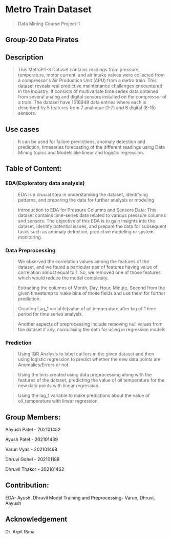 
# Metro Train Dataset
> Data Mining Course Project-1

## Group-20 Data Pirates

## Description
> This MetroPT-3 Dataset contains readings from pressure, temperature, motor current, and air intake valves were collected from a compressor's Air Production Unit (APU) from a metro train. This dataset reveals real predictive maintenance challenges encountered in the industry. It consists of multivariate time series data obtained from several analog and digital sensors installed on the compressor of a train. The dataset have 1516948 data entries where each is described by 5 features from 7 analogue (1-7) and 8 digital (8-15) sensors.

## Use cases
> It can be used for failure predictions, anomaly detection and prediction, timeseries forecasting of the different readings using Data Mining topics and Models like linear and logistic regression.

## Table of Content:
### EDA(Exploratory data analysis)
>EDA is a crucial step in understanding the dataset, identifying patterns, and preparing the data for further analysis or modeling.

>Introduction to EDA for Pressure Columns and Sensors Data:
This dataset contains time-series data related to various pressure columns and sensors. The objective of this EDA is to gain insights into the dataset, identify potential issues, and prepare the data for subsequent tasks such as anomaly detection, predictive modeling  or system monitoring.

### Data Preprocessing
> We observed the correlation values among the features of the dataset, and we found a particular pair of features having value of correlation almost equal to 1. So, we removed one of those features which would reduce the model complexity.

> Extracting the columns of Month, Day, Hour, Minute, Second from the given timestamp to make bins of those fields and use them for further prediction.

> Creating Lag_1 variable(value of oil temperature after lag of 1 time period for time series analysis. 

> Another aspects of preprocessing include removing null values from the dataset if any, normalising the data for using in regression models

### Prediction
> Using IQR Analysis to label outliers in the given dataset and then using logistic regression to predict whether the new data points are Anomalies/Errors or not.

> Using the bins created using data preprocessing along with the features of the dataset, predicting the value of oil temperature for the new data points with linear regression.

> Using the lag_1 variable to make predictions about the value of oil_temperature with linear regression.

## Group Members:

Aayush Patel - 202101452 

Ayush Patel - 202101439

Varun Vyas - 202101468

Dhruvi Gohel - 202101188

Dhruvil Thakor - 202101462

## Contribution:

EDA- Ayush, Dhruvil
Model Training and Preprocessing- Varun, Dhruvi, Aayush

## Acknowledgement

Dr. Arpit Rana
